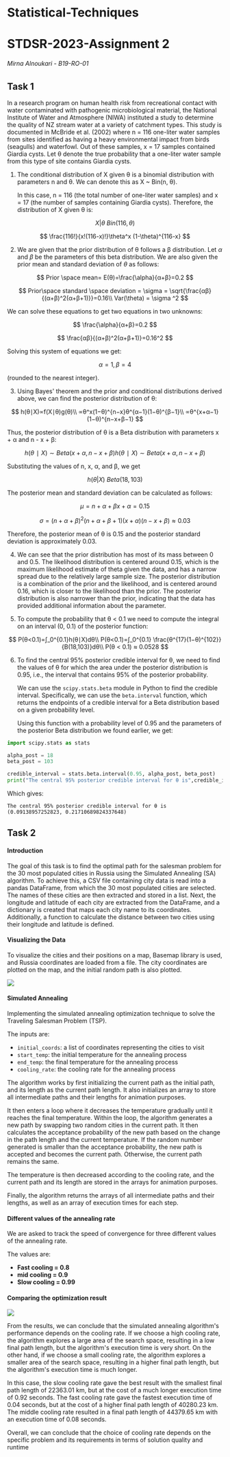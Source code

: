 # Statistical-Techniques
# STDSR-2023-Assignment 2

###### Mirna Alnoukari - B19-RO-01


## Task 1

In a research program on human health risk from recreational contact with water contaminated with pathogenic microbiological material, the National Institute of Water and Atmosphere (NIWA) instituted a study to determine the quality of NZ stream water at a variety of catchment types. This study is documented in McBride et al. (2002) where n = 116 one-liter water samples from sites identified as having a heavy environmental impact from birds (seagulls) and waterfowl. Out of these samples, x = 17 samples contained Giardia cysts. Let θ denote the true probability that a one-liter water sample from this type of site contains Giardia cysts.

1. The conditional distribution of X given θ is a binomial distribution with parameters n and θ. We can denote this as X ~ Bin(n, θ).

   In this case, n = 116 (the total number of one-liter water samples) and x = 17 (the number of samples containing Giardia cysts). Therefore, the distribution of X given θ is:
   
$$
X | θ ~ Bin(116, θ) 
$$

$$
\frac{116!}{x!(116-x)!}\theta^x (1-\theta)^{116-x}
$$

   

2. We are given that the prior distribution of θ follows a β distribution. Let $\alpha$ and $\beta$ be the parameters of this beta distribution. We are also given the prior mean and standard deviation of $\theta$ as follows:


$$
Prior \space mean= E(θ)=\frac{\alpha}{α+β}=0.2
$$

$$
Prior\space standard \space deviation = \sigma = \sqrt{\frac{αβ}{(α+β)^2(α+β+1)}}=0.16\\
Var(\theta) = \sigma ^2
$$

   

We can solve these equations to get two equations in two unknowns:
   
$$
\frac{\alpha}{α+β}=0.2 
$$

$$
\frac{αβ}{(α+β)^2(α+β+1)}=0.16^2
$$

Solving this system of equations we get:

$$
\alpha= 1,  \beta = 4
$$

(rounded to the nearest integer).

3. Using Bayes' theorem and the prior and conditional distributions derived above, we can find the posterior distribution of θ:

$$
h(θ∣X)∝f(X∣θ)g(θ)\\
∝θ^x(1−θ)^{n−x}θ^{α−1}(1−θ)^{β−1}\\
∝θ^{x+α−1}(1−θ)^{n−x+β−1}
$$

Thus, the posterior distribution of θ is a Beta distribution with parameters x + α and n - x + β:

$$
h(θ∣X)∼Beta⁡(x+α,n−x+β)h(θ∣X)∼Beta(x+α,n−x+β)
$$

Substituting the values of n, x, α, and β, we get 

$$
h(θ|X) ~ Beta(18, 103)
$$

The posterior mean and standard deviation can be calculated as follows:

$$
μ=n+α+βx+α=0.15
$$

$$
σ=(n+α+β)^2(n+α+β+1)(x+α)(n−x+β)
≈0.03
$$

Therefore, the posterior mean of θ is 0.15 and the posterior standard deviation is approximately 0.03.



4. We can see that the prior distribution has most of its mass between 0 and 0.5. The likelihood  distribution is centered around 0.15, which is the maximum likelihood  estimate of theta given the data, and has a narrow spread due to the  relatively large sample size. The posterior distribution is a  combination of the prior and the likelihood, and is centered around  0.16, which is closer to the likelihood than the prior. The posterior distribution is also narrower than the prior, indicating that the data has provided additional information about the parameter.

5. To compute the probability that θ < 0.1 we need to compute the integral on an interval (0, 0.1) of the posterior function:

$$
P(θ<0.1)=∫_0^{0.1}h(θ∣X)dθ\\
P(θ<0.1)=∫_0^{0.1} \frac{θ^{17}(1−θ)^{102}}{B(18,103)}dθ\\
P(θ < 0.1) ≈ 0.0528
$$

6. To find the central 95% posterior credible interval for θ, we need to find the values of θ for which the area under the posterior distribution is 0.95, i.e., the interval that contains 95% of the posterior probability.

   We can use the `scipy.stats.beta` module in Python to find the credible interval. Specifically, we can use the `beta.interval` function, which returns the endpoints of a credible interval for a Beta distribution based on a given probability level.

   Using this function with a probability level of 0.95 and the parameters of the posterior Beta distribution we found earlier, we get:

```python
import scipy.stats as stats

alpha_post = 18
beta_post = 103

credible_interval = stats.beta.interval(0.95, alpha_post, beta_post)
print("The central 95% posterior credible interval for θ is",credible_interval)
```

Which gives:

```
The central 95% posterior credible interval for θ is (0.09138957252823, 0.21710689824337648)
```





## Task 2

#### Introduction

The goal of this task is to find the optimal path for the salesman  problem for the 30 most populated cities in Russia using the Simulated  Annealing (SA) algorithm. To achieve this, a CSV file containing city  data is read into a pandas DataFrame, from which the 30 most populated  cities are selected. The names of these cities are then extracted and  stored in a list. Next, the longitude and latitude of each city are  extracted from the DataFrame, and a dictionary is created that maps each city name to its coordinates. Additionally, a function to calculate the distance between two cities using their longitude and latitude is  defined.

#### Visualizing the Data 

To visualize the cities and their positions on a map, Basemap library is used, and Russia coordinates are loaded from a file. The city  coordinates are plotted on the map, and the initial random path is also  plotted.

![](C:\Users\Mouhib\Downloads\1_sa.png)

#### Simulated Annealing

Implementing the simulated annealing optimization technique to solve the Traveling Salesman Problem (TSP).

The inputs are:

- `initial_coords`: a list of coordinates representing the cities to visit
- `start_temp`: the initial temperature for the annealing process
- `end_temp`: the final temperature for the annealing process
- `cooling_rate`: the cooling rate for the annealing process

The algorithm works by first initializing the current path as the initial path, and its length as the current path length. It also initializes an array to store all intermediate paths and their lengths for animation purposes.

It then enters a loop where it decreases the temperature gradually until it reaches the final temperature. Within the loop, the algorithm generates a new path by swapping two random cities in the current path. It then calculates the acceptance probability of the new path based on the change in the path length and the current temperature. If the random number generated is smaller than the acceptance probability, the new path is accepted and becomes the current path. Otherwise, the current path remains the same.

The temperature is then decreased according to the cooling rate, and the current path and its length are stored in the arrays for animation purposes.

Finally, the algorithm returns the arrays of all intermediate paths and their lengths, as well as an array of execution times for each step.

#### Different values of the annealing rate

We are asked to track the speed of convergence for three different values of the annealing rate.

The values are:

- **Fast cooling = 0.8**
- **mid cooling = 0.9**
- **Slow cooling = 0.99**



#### Comparing the optimization result

![](C:\Users\Mouhib\Downloads\compare.png)

From the results, we can conclude that the simulated annealing algorithm's performance depends on the cooling rate. If we choose a high cooling rate, the algorithm explores a large area of the search space, resulting in a low final path length, but the algorithm's execution time is very short. On the other hand, if we choose a small cooling rate, the algorithm explores a smaller area of the search space, resulting in a higher final path length, but the algorithm's execution time is much longer.

In this case, the slow cooling rate gave the best result with the smallest final path length of 22363.01 km, but at the cost of a much longer execution time of 0.92 seconds. The fast cooling rate gave the fastest execution time of 0.04 seconds, but at the cost of a higher final path length of 40280.23 km. The middle cooling rate resulted in a final path length of 44379.65 km with an execution time of 0.08 seconds.

Overall, we can conclude that the choice of cooling rate depends on the specific problem and its requirements in terms of solution quality and runtime

